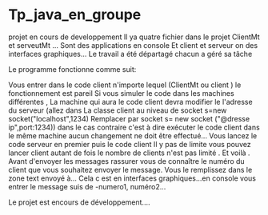 # Tp_java_en_groupe
projet en cours de developpement
Il ya quatre fichier dans le projet 
ClientMt et serveutMt ... Sont des applications en console 
Et client et serveur on des interfaces graphiques...
Le travail a été départagé chacun a géré sa tâche

Le programme fonctionne comme suit: 

Vous entrer dans le code client n'importe lequel (ClientMt ou client ) le fonctionnement est pareil
Si vous simuler le code dans les machines différentes
, La machine qui aura le code client devra modifier le l'adresse du serveur (allez dans La classe client au niveau de socket s=new socket("localhost",1234)
Remplacer par socket s= new socket ("@dresse ip",port:1234)) dans le cas contraire c'est à dire exécuter le code client dans le même machine aucun changement ne doit être effectué...
Vous lancez le code serveur en premier puis le code client 
Il y pas de limite vous pouvez lancer client autant de fois le nombre de clients n'est pas limité
. Et voilà . Avant d'envoyer les messages rassurer vous de connaître le numéro du client que vous souhaitez envoyer le message. Vous le remplissez dans le zone text envoyé à...
Cela c est en interfaces graphiques...en console vous entrer le message suis de -numero1, numéro2...

Le projet est encours de développement....
